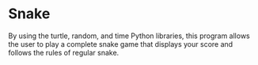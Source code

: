 # Snake
By using the turtle, random, and time Python libraries, this program allows the user to play a complete snake game that displays your score and follows the rules of regular snake.
